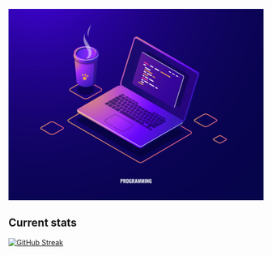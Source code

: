 

![The San Juan Mountains are beautiful!](https://github.com/Horidas-Roy/Horidas-Roy/blob/main/971.jpg "San Juan Mountains")
## Current stats

[![GitHub Streak](https://github-readme-streak-stats.herokuapp.com?user=Horidas-Roy&theme=monokai&border_radius=5.5)](https://git.io/streak-stats)

<!--
**Horidas-Roy/Horidas-Roy** is a ✨ _special_ ✨ repository because its `README.md` (this file) appears on your GitHub profile.

Here are some ideas to get you started:

- 🔭 I’m currently working on ...
- 🌱 I’m currently learning ...
- 👯 I’m looking to collaborate on ...
- 🤔 I’m looking for help with ...
- 💬 Ask me about ...
- 📫 How to reach me: ...
- 😄 Pronouns: ...
- ⚡ Fun fact: ...
-->
